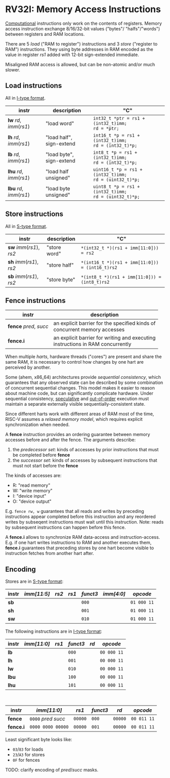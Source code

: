# RV32I: Memory Access Instructions

[Computational](computational.md) instructions only work on the contents of
registers. Memory access instruction exchange 8/16/32-bit values ("bytes"/
"halfs"/"words") between registers and RAM locations.

There are 5 _load_ ("RAM to register") instructions and 3 _store_
("register to RAM") instructions. They using byte addresses in RAM encoded
as the value in register _rs1_ added with 12-bit sign-extended immediate.

Misaligned RAM access is allowed, but can be non-atomic and/or much slower.

## Load instructions

All in [I-type format](../riscv/encoding.md#i-type-encoding).

| instr                     | description              | "C" |
|---------------------------|--------------------------|-----|
| **lw**  _rd_, _imm_(_rs1_)| "load word"              | `int32_t *ptr = rs1 + (int32_t)imm;`<br>`rd = *ptr;`
| **lh**  _rd_, _imm_(_rs1_)| "load half",<br> sign-extend | `int16_t *p = rs1 + (int32_t)imm;`<br>`rd = (int32_t)*p;`
| **lb**  _rd_, _imm_(_rs1_)| "load byte",<br> sign-extend | `int8_t *p = rs1 + (int32_t)imm;`<br>`rd = (int32_t)*p;`
| **lhu** _rd_, _imm_(_rs1_)| "load half unsigned"     | `uint16_t *p = rs1 + (int32_t)imm;`<br>`rd = (uint32_t)*p;`
| **lbu** _rd_, _imm_(_rs1_)| "load byte unsigned"     | `uint8_t *p = rs1 + (int32_t)imm;`<br>`rd = (uint32_t)*p;`


## Store instructions

All in [S-type format](../riscv/encoding.md#s-type-encoding).

| instr                      | description  | "C" |
|----------------------------|--------------|-----|
| **sw** _imm_(_rs1_), _rs2_ | "store word" | `*(int32_t *)(rs1 + imm[11:0])) = rs2`
| **sh** _imm_(_rs1_), _rs2_ | "store half" | `*(int16_t *)(rs1 + imm[11:0])) = (int16_t)rs2`
| **sb** _imm_(_rs1_), _rs2_ | "store byte" | `*(int8_t *)(rs1 + imm[11:0])) = (int8_t)rs2`


## Fence instructions

| instr                    | description              |
|--------------------------|--------------------------|
| **fence** _pred_, _succ_ | an explicit barrier for the specified kinds of <br>concurrent memory accesses
| **fence.i**              | an explicit barrier for writing and executing <br>instructions in RAM concurrently

When multiple _harts_, hardware threads ("cores") are present and share
the same RAM, it is necessary to control how changes by one hart are perceived
by another.

Some (ahem, x86\_64) architectures provide _sequential consistency_, which
guarantees that any observed state can be described by some combination of
concurrent sequential changes. This model makes it easier to reason about
machine code, but can significantly complicate hardware. Under sequential
consistency, [speculative](https://en.wikipedia.org/wiki/Speculative_execution)
and [out-of-order](https://en.wikipedia.org/wiki/Out-of-order_execution)
execution must maintain a separate externally visible sequentially-consistent
state.

Since different harts work with different areas of RAM most of the time,
RISC-V assumes a _relaxed memory model_, which requires explicit synchronization
when needed.

A **fence** instruction provides an ordering guarantee between memory accesses
before and after the fence. The arguments describe:

1. the _predecessor set_: kinds of accesses by prior instructions that must be
   completed before **fence**
2. the _successor set_: kinds of accesses by subsequent instructions that must
   not start before the **fence**

The kinds of accesses are:

- R: "read memory"
- W: "write memory"
- I: "device input"
- O: "device output"

E.g. `fence rw, w` guarantees that all reads and writes by preceding
instructions appear completed before this instruction and any reordered writes
by subseqent instructions must wait until this instruction.
Note: reads by subsequent instructions can happen before this fence.

A **fence.i** allows to synchronize RAM data-access and instruction-access. E.g.
if one hart writes instructions to RAM and another executes them, **fence.i**
guarantees that preceding stores by one hart become visible to instruction
fetches from another hart after.


## Encoding

Stores are in [S-type format](../riscv/encoding.md#s-type-format):

| instr |_imm[11:5]_|_rs2_|_rs1_|_funct3_|_imm[4:0]_| _opcode_    |
|-------|-----------|-----|-----|--------|----------|-------------|
|**sb** |           |     |     | `000`  |          | `01 000 11` |
|**sh** |           |     |     | `001`  |          | `01 000 11` |
|**sw** |           |     |     | `010`  |          | `01 000 11` |


The following instructions are in [I-type format](../riscv/encoding.md#i-type-encoding):

| instr |_imm[11:0]_|_rs1_|_funct3_|_rd_| _opcode_    |
|-------|-----------|-----|--------|----|-------------|
|**lb** |           |     | `000`  |    | `00 000 11` |
|**lh** |           |     | `001`  |    | `00 000 11` |
|**lw** |           |     | `010`  |    | `00 000 11` |
|**lbu**|           |     | `100`  |    | `00 000 11` |
|**lhu**|           |     | `101`  |    | `00 000 11` |

<br>


| instr     | _imm[11:0]_           | _rs1_ |_funct3_|_rd_   | _opcode_    |
|-----------|-----------------------|-------|--------|-------|-------------|
|**fence**  |`0000`  _pred_ _succ_  |`00000`| `000`  |`00000`| `00 011 11` |
|**fence.i**|`0000 0000 00000`      |`00000`| `001`  |`00000`| `00 011 11` |

Least significant byte looks like:

- `03`/`83` for loads
- `23`/`A3` for stores
- `0F` for fences

TODO: clarify encoding of _pred_/_succ_ masks.
